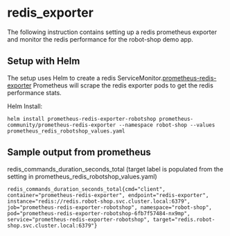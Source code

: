 # redis_exporter
The following instruction contains setting up a redis prometheus exporter and monitor the redis performance for the robot-shop demo app.


## Setup with Helm
The setup uses Helm to create a redis ServiceMonitor.[prometheus-redis-exporter](https://github.com/prometheus-community/helm-charts/tree/main/charts/prometheus-redis-exporter) Prometheus will scrape the redis exporter pods to get the redis performance stats.

Helm Install:
```
helm install prometheus-redis-exporter-robotshop prometheus-community/prometheus-redis-exporter --namespace robot-shop --values prometheus_redis_robotshop_values.yaml
```

## Sample output from prometheus 
redis_commands_duration_seconds_total (target label is populated from the setting in prometheus_redis_robotshop_values.yaml)

```
redis_commands_duration_seconds_total{cmd="client", container="prometheus-redis-exporter", endpoint="redis-exporter", instance="redis://redis.robot-shop.svc.cluster.local:6379", job="prometheus-redis-exporter-robotshop", namespace="robot-shop", pod="prometheus-redis-exporter-robotshop-6fb7f57484-nx9mp", service="prometheus-redis-exporter-robotshop", target="redis.robot-shop.svc.cluster.local:6379"}
```